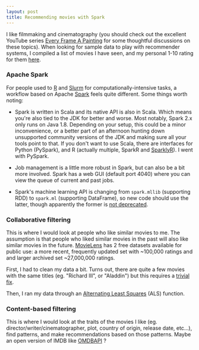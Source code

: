 ```yaml
---
layout: post
title: Recommending movies with Spark
---
```


I like filmmaking and cinematography (you should check out the excellent YouTube series [Every Frame A Painting](https://www.youtube.com/user/everyframeapainting) for some thoughtful discussions on these topics). When looking for sample data to play with recommender systems, I compiled a list of movies I have seen, and my personal 1-10 rating for them [here](https://github.com/ptvan/movies).

### Apache Spark

For people used to [R](https://r-project.org) and [Slurm](https://slurm.schedmd.com/overview.html) for computationally-intensive tasks, a workflow based on Apache [Spark](https://spark.apache.org/) feels quite different. Some things worth noting:

* Spark is written in Scala and its native API is also in Scala. Which means you're also tied to the JDK for better and worse. Most notably, Spark 2.x only runs on Java 1.8. Depending on your setup, this could be a minor inconvenience, or a better part of an afternoon hunting down unsupported community versions of the JDK and making sure all your tools point to that. If you don't want to use Scala, there are interfaces for Python (PySpark), and R (actually multiple, SparkR and [SparklyR](https://spark.rstudio.com/)). I went with PySpark.

* Job management is a little more robust in Spark, but can also be a bit more involved. Spark has a web GUI (default port 4040) where you can view the queue of current and past jobs.

* Spark's machine learning API is changing from `spark.mllib` (supporting RDD) to `spark.ml` (supporting DataFrame), so new code should use the latter, though apparently the former is [not deprecated](https://spark.apache.org/docs/latest/ml-guide.html#announcement-dataframe-based-api-is-primary-api).

### Collaborative filtering

This is where I would look at people who like similar movies to me. The assumption is that people who liked similar movies in the past will also like similar movies in the future. [MovieLens](https://grouplens.org/datasets/movielens/) has 2 free datasets available for public use: a more recent, frequently updated set with ~100,000 ratings and and larger archived set ~27,000,000 ratings.

First, I had to clean my data a bit. Turns out, there are quite a few movies with the same titles (eg. "Richard III", or "Aladdin") but this requires a [trivial fix](https://github.com/ptvan/movies/blob/master/EDA.py).

Then, I ran my data through an [Alternating Least Squares](https://en.wikipedia.org/wiki/Matrix_completion#Alternating_least_squares_minimization) (ALS) function.

### Content-based filtering

This is where I would look at the traits of the movies I like (eg. director/writer/cinematographer, plot, country of origin, release date, etc...), find patterns, and make recommendations based on those patterns. Maybe an open version of IMDB like [OMDBAPI](https://www.omdbapi.com/) ?